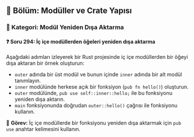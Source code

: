 ## 📘 Bölüm: Modüller ve Crate Yapısı  
### 🔹 Kategori: Modül Yeniden Dışa Aktarma  
#### ❓ Soru 294: İç içe modüllerden öğeleri yeniden dışa aktarma

Aşağıdaki adımları izleyerek bir Rust projesinde iç içe modüllerden bir öğeyi dışa aktaran bir örnek oluşturun:

- `outer` adında bir üst modül ve bunun içinde `inner` adında bir alt modül tanımlayın.
- `inner` modülünde herkese açık bir fonksiyon (`pub fn hello()`) oluşturun.
- `outer` modülünde, `pub use self::inner::hello;` ile bu fonksiyonu yeniden dışa aktarın.
- `main` fonksiyonunda doğrudan `outer::hello()` çağrısı ile fonksiyonu kullanın.

🔧 **Görev:** İç içe modüllerde bir fonksiyonu yeniden dışa aktarmak için `pub use` anahtar kelimesini kullanın.

